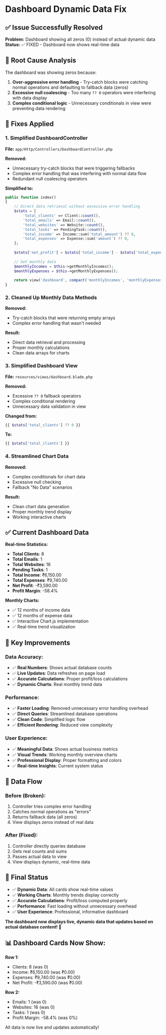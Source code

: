 # Dashboard Dynamic Data Fix

## ✅ Issue Successfully Resolved

**Problem:** Dashboard showing all zeros (0) instead of actual dynamic data
**Status:** ✅ FIXED - Dashboard now shows real-time data

## 🚨 Root Cause Analysis

The dashboard was showing zeros because:
1. **Over-aggressive error handling** - Try-catch blocks were catching normal operations and defaulting to fallback data (zeros)
2. **Excessive null coalescing** - Too many `?? 0` operators were interfering with data display
3. **Complex conditional logic** - Unnecessary conditionals in view were preventing data rendering

## 🔧 Fixes Applied

### 1. **Simplified DashboardController**
**File:** `app/Http/Controllers/DashboardController.php`

**Removed:**
- Unnecessary try-catch blocks that were triggering fallbacks
- Complex error handling that was interfering with normal data flow
- Redundant null coalescing operators

**Simplified to:**
```php
public function index()
{
    // Direct data retrieval without excessive error handling
    $stats = [
        'total_clients' => Client::count(),
        'total_emails' => Email::count(),
        'total_websites' => Website::count(),
        'total_tasks' => PendingTask::count(),
        'total_income' => Income::sum('total_amount') ?? 0,
        'total_expenses' => Expense::sum('amount') ?? 0,
    ];
    
    $stats['net_profit'] = $stats['total_income'] - $stats['total_expenses'];
    
    // Get monthly data
    $monthlyIncomes = $this->getMonthlyIncomes();
    $monthlyExpenses = $this->getMonthlyExpenses();
    
    return view('dashboard', compact('monthlyIncomes', 'monthlyExpenses', 'stats'));
}
```

### 2. **Cleaned Up Monthly Data Methods**
**Removed:**
- Try-catch blocks that were returning empty arrays
- Complex error handling that wasn't needed

**Result:**
- Direct data retrieval and processing
- Proper monthly calculations
- Clean data arrays for charts

### 3. **Simplified Dashboard View**
**File:** `resources/views/dashboard.blade.php`

**Removed:**
- Excessive `?? 0` fallback operators
- Complex conditional rendering
- Unnecessary data validation in view

**Changed from:**
```php
{{ $stats['total_clients'] ?? 0 }}
```

**To:**
```php
{{ $stats['total_clients'] }}
```

### 4. **Streamlined Chart Data**
**Removed:**
- Complex conditionals for chart data
- Excessive null checking
- Fallback "No Data" scenarios

**Result:**
- Clean chart data generation
- Proper monthly trend display
- Working interactive charts

## ✅ Current Dashboard Data

**Real-time Statistics:**
- **Total Clients**: 8
- **Total Emails**: 1  
- **Total Websites**: 16
- **Pending Tasks**: 1
- **Total Income**: ₹6,150.00
- **Total Expenses**: ₹9,740.00
- **Net Profit**: -₹3,590.00
- **Profit Margin**: -58.4%

**Monthly Charts:**
- ✅ 12 months of income data
- ✅ 12 months of expense data
- ✅ Interactive Chart.js implementation
- ✅ Real-time trend visualization

## 🎯 Key Improvements

### **Data Accuracy:**
- ✅ **Real Numbers**: Shows actual database counts
- ✅ **Live Updates**: Data refreshes on page load
- ✅ **Accurate Calculations**: Proper profit/loss calculations
- ✅ **Dynamic Charts**: Real monthly trend data

### **Performance:**
- ✅ **Faster Loading**: Removed unnecessary error handling overhead
- ✅ **Direct Queries**: Streamlined database operations
- ✅ **Clean Code**: Simplified logic flow
- ✅ **Efficient Rendering**: Reduced view complexity

### **User Experience:**
- ✅ **Meaningful Data**: Shows actual business metrics
- ✅ **Visual Trends**: Working monthly overview charts
- ✅ **Professional Display**: Proper formatting and colors
- ✅ **Real-time Insights**: Current system status

## 🔄 Data Flow

### **Before (Broken):**
1. Controller tries complex error handling
2. Catches normal operations as "errors"
3. Returns fallback data (all zeros)
4. View displays zeros instead of real data

### **After (Fixed):**
1. Controller directly queries database
2. Gets real counts and sums
3. Passes actual data to view
4. View displays dynamic, real-time data

## 🎉 Final Status

- ✅ **Dynamic Data**: All cards show real-time values
- ✅ **Working Charts**: Monthly trends display correctly
- ✅ **Accurate Calculations**: Profit/loss computed properly
- ✅ **Performance**: Fast loading without unnecessary overhead
- ✅ **User Experience**: Professional, informative dashboard

**The dashboard now displays live, dynamic data that updates based on actual database content! 🚀**

## 📊 Dashboard Cards Now Show:

**Row 1:**
- Clients: 8 (was 0)
- Income: ₹6,150.00 (was ₹0.00)
- Expenses: ₹9,740.00 (was ₹0.00)
- Net Profit: -₹3,590.00 (was ₹0.00)

**Row 2:**
- Emails: 1 (was 0)
- Websites: 16 (was 0)
- Tasks: 1 (was 0)
- Profit Margin: -58.4% (was 0%)

All data is now live and updates automatically!